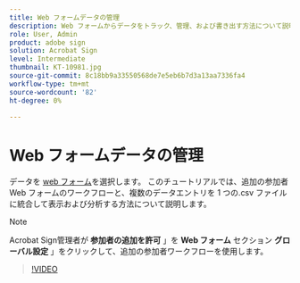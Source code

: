```yaml
---
title: Web フォームデータの管理
description: Web フォームからデータをトラック、管理、および書き出す方法について説明します
role: User, Admin
product: adobe sign
solution: Acrobat Sign
level: Intermediate
thumbnail: KT-10981.jpg
source-git-commit: 8c18bb9a33550568de7e5eb6b7d3a13aa7336fa4
workflow-type: tm+mt
source-wordcount: '82'
ht-degree: 0%

---
```


# Web フォームデータの管理

データを [web フォーム](webform.md)を選択します。 このチュートリアルでは、追加の参加者 Web フォームのワークフローと、複数のデータエントリを 1 つの.csv ファイルに統合して表示および分析する方法について説明します。

>[!NOTE]
>
>Acrobat Sign管理者が **参加者の追加を許可** 」を **Web フォーム** セクション **グローバル設定** 」をクリックして、追加の参加者ワークフローを使用します。

>[!VIDEO](https://video.tv.adobe.com/v/3409607?hidetitle=true)

